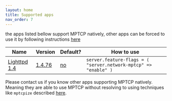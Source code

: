 ```yaml
---
layout: home
title: Supported apps
nav_order: 7
---
```

the apps listed bellow support MPTCP natively, other apps can be forced to use it by following instructions [here](installation.html#force-mptcp)

| Name | Version | Default? | How to use |
| --- | --- | --- | --- |
| [Lighttpd 1.4](https://www.lighttpd.net/) | [1.4.76](https://github.com/lighttpd/lighttpd1.4/pull/132) | [no](https://redmine.lighttpd.net/projects/lighttpd/wiki/Server_feature-flagsDetails) | `server.feature-flags = ( "server.network-mptcp" => "enable" )` |

Please contact us if you know other apps supporting MPTCP natively. Meaning they are able to use MPTCP without resolving to using techniques like `mptcpize` described [here](installation.html#force-mptcp).
